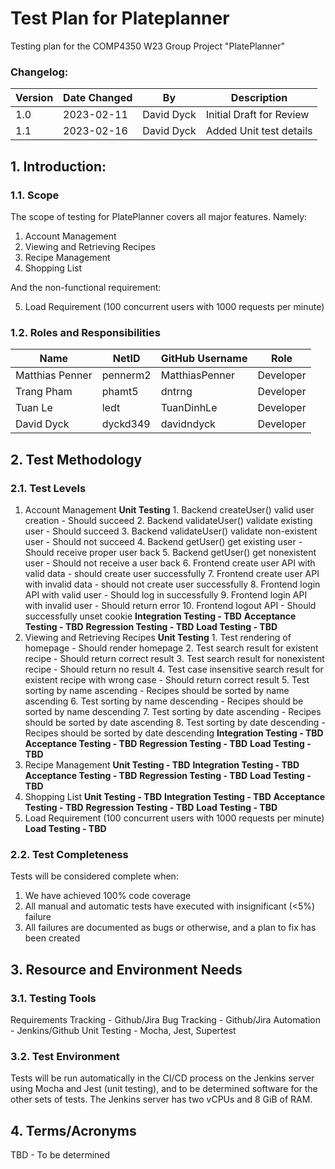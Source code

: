 # Test Plan for Plateplanner

Testing plan for the COMP4350 W23 Group Project "PlatePlanner"

### Changelog:

| Version         | Date Changed  | By          |           Description           |
|-----------------|---------------|-------------|---------------------------------|
| 1.0             | 2023-02-11    | David Dyck  | Initial Draft for Review        |
| 1.1             | 2023-02-16    | David Dyck  | Added Unit test details         |

## 1. Introduction:

### 1.1. Scope
The scope of testing for PlatePlanner covers all major features. Namely: 
1. Account Management
2. Viewing and Retrieving Recipes
3. Recipe Management
4. Shopping List

And the non-functional requirement:

5. Load Requirement (100 concurrent users with 1000 requests per minute)


### 1.2. Roles and Responsibilities
| Name            | NetID           | GitHub Username | Role |
|-----------------|-------------------------|-----------------|--|
| Matthias Penner | pennerm2 | MatthiasPenner  | Developer
| Trang Pham      | phamt5   | dntrng          | Developer
| Tuan Le         | ledt    | TuanDinhLe      | Developer
| David Dyck      | dyckd349| davidndyck      | Developer

## 2. Test Methodology

### 2.1. Test Levels
1. Account Management
**Unit Testing**
            1. Backend createUser() valid user creation - Should succeed
            2. Backend validateUser() validate existing user - Should succeed
            3. Backend validateUser() validate non-existent user - Should not succeed
            4. Backend getUser() get existing user - Should receive proper user back
            5. Backend getUser() get nonexistent user - Should not receive a user back
            6. Frontend create user API with valid data - should create user successfully
            7. Frontend create user API with invalid data - should not create user successfully
            8. Frontend login API with valid user - Should log in successfully
            9. Frontend login API with invalid user - Should return error
            10. Frontend logout API - Should successfully unset cookie 
	**Integration Testing - TBD**
	**Acceptance Testing - TBD**
	**Regression Testing - TBD**
	**Load Testing - TBD**
2. Viewing and Retrieving Recipes
    **Unit Testing**
        1. Test rendering of homepage - Should render homepage
		2. Test search result for existent recipe - Should return correct result
		3. Test search result for nonexistent recipe - Should return no result
		4. Test case insensitive search result for existent recipe with wrong case - Should return correct result
		5. Test sorting by name ascending - Recipes should be sorted by name ascending
		6. Test sorting by name descending - Recipes should be sorted by name descending
		7. Test sorting by date ascending - Recipes should be sorted by date ascending
		8. Test sorting by date descending - Recipes should be sorted by date descending
**Integration Testing - TBD**
	**Acceptance Testing - TBD**
	**Regression Testing - TBD**
	**Load Testing - TBD**
4. Recipe Management
   **Unit Testing - TBD**
	**Integration Testing - TBD**
	**Acceptance Testing - TBD**
	**Regression Testing - TBD**
	**Load Testing - TBD**
5. Shopping List
    **Unit Testing - TBD**
	**Integration Testing - TBD**
	**Acceptance Testing - TBD**
	**Regression Testing - TBD**
	**Load Testing - TBD**
6. Load Requirement (100 concurrent users with 1000 requests per minute)
	**Load Testing - TBD**
### 2.2. Test Completeness
Tests will be considered complete when: 
1. We have achieved 100% code coverage
2. All manual and automatic tests have executed with insignificant (<5%) failure
3. All failures are documented as bugs or otherwise, and a plan to fix has been created 
## 3. Resource and Environment Needs

### 3.1. Testing Tools
Requirements Tracking - Github/Jira
Bug Tracking - Github/Jira
Automation - Jenkins/Github
Unit Testing - Mocha, Jest, Supertest

### 3.2. Test Environment
Tests will be run automatically in the CI/CD process on the Jenkins server using Mocha and Jest (unit testing), and to be determined software for the other sets of tests. 
The Jenkins server has two vCPUs and 8 GiB of RAM.

## 4. Terms/Acronyms
TBD - To be determined


